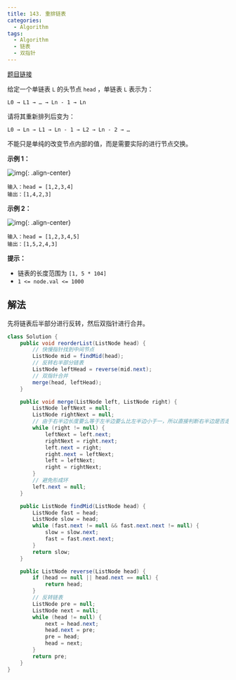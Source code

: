 ```yaml
---
title: 143. 重排链表
categories:
  - Algorithm
tags:
  - Algorithm
  - 链表
  - 双指针
---
```


[题目链接](https://leetcode.cn/problems/reorder-list/)

给定一个单链表 `L` 的头节点 `head` ，单链表 `L` 表示为：

```
L0 → L1 → … → Ln - 1 → Ln
```

请将其重新排列后变为：

```
L0 → Ln → L1 → Ln - 1 → L2 → Ln - 2 → …
```

不能只是单纯的改变节点内部的值，而是需要实际的进行节点交换。

**示例 1：**

![img](https://raw.githubusercontent.com/Traserve/traserve.github.io/master/_posts/algorithm/images/143-1.png){: .align-center}

```
输入：head = [1,2,3,4]
输出：[1,4,2,3]
```

**示例 2：**

![img](https://raw.githubusercontent.com/Traserve/traserve.github.io/master/_posts/algorithm/images/143-2.png){: .align-center}

```
输入：head = [1,2,3,4,5]
输出：[1,5,2,4,3]
```

**提示：**

- 链表的长度范围为 `[1, 5 * 104]`
- `1 <= node.val <= 1000`

## 解法

先将链表后半部分进行反转，然后双指针进行合并。

```java
class Solution {
    public void reorderList(ListNode head) {
        // 快慢指针找到中间节点
        ListNode mid = findMid(head);
        // 反转右半部分链表
        ListNode leftHead = reverse(mid.next);
        // 双指针合并
        merge(head, leftHead);
    }

    public void merge(ListNode left, ListNode right) {
        ListNode leftNext = null;
        ListNode rightNext = null;
        // 由于右半边长度要么等于左半边要么比左半边小于一，所以直接判断右半边是否走到末尾即可
        while (right != null) {
            leftNext = left.next;
            rightNext = right.next;
            left.next = right;
            right.next = leftNext;
            left = leftNext;
            right = rightNext;
        }
        // 避免形成环
        left.next = null;
    }

    public ListNode findMid(ListNode head) {
        ListNode fast = head;
        ListNode slow = head;
        while (fast.next != null && fast.next.next != null) {
            slow = slow.next;
            fast = fast.next.next;
        }
        return slow;
    }

    public ListNode reverse(ListNode head) {
        if (head == null || head.next == null) {
            return head;
        }
        // 反转链表
        ListNode pre = null;
        ListNode next = null;
        while (head != null) {
            next = head.next;
            head.next = pre;
            pre = head;
            head = next;
        }
        return pre;
    }
}
```